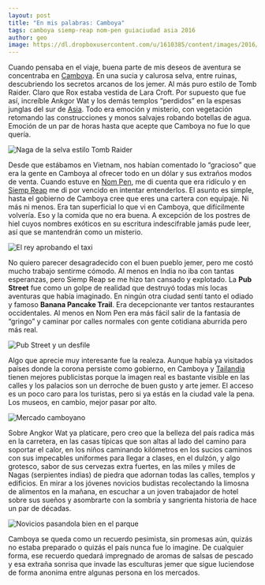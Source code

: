 ```yaml
---
layout: post
title: "En mis palabras: Camboya"
tags: camboya siemp-reap nom-pen guiaciudad asia 2016
author: geo
image: https://dl.dropboxusercontent.com/u/1610385/content/images/2016/05/IMG_6973.JPG
---
```


Cuando pensaba en el viaje, buena parte de mis deseos de aventura se concentraba en [Camboya](/tag/camboya). En una sucia y calurosa selva, entre ruinas, descubriendo los secretos arcanos de los jemer. Al más puro estilo de Tomb Raider. Claro que Rox estaba vestida de Lara Croft. Por supuesto que fue así, increíble Ankgor Wat y los demás templos “perdidos” en la espesas junglas del sur de [Asia](/tag/asia). Todo era emoción y misterio, con vegetación retomando las construcciones y monos salvajes robando botellas de agua. Emoción de un par de horas hasta que acepte que Camboya no fue lo que quería.

![Naga de la selva estilo Tomb Raider](https://dl.dropboxusercontent.com/u/1610385/content/images/2016/05/IMG_6947.JPG)

Desde que estábamos en Vietnam, nos habían comentado lo “gracioso” que era la gente en Camboya al ofrecer todo en un dólar y sus extraños modos de venta. Cuando estuve en [Nom Pen](/tag/nom-pen), me di cuenta que era ridículo y en [Siemp Reap](/tag/siemp-reap) me di por vencido en intentar entenderlos. El asunto es simple, hasta el gobierno de Camboya cree que eres una cartera con equipaje. Ni más ni menos. Era tan superficial lo que vi en Camboya, que difícilmente volvería. Eso y la comida que no era buena. A excepción de los postres de hiel cuyos nombres exóticos en su escritura indescifrable jamás pude leer, así que se mantendrán como un misterio.

![El rey aprobando el taxi](https://dl.dropboxusercontent.com/u/1610385/content/images/2016/05/IMG_6516.JPG)

No quiero parecer desagradecido con el buen pueblo jemer, pero me costó mucho trabajo sentirme cómodo. Al menos en India no iba con tantas esperanzas, pero Siemp Reap se me hizo tan cansado y explotado. La **Pub Street** fue como un golpe de realidad que destruyó todas mis locas aventuras que había imaginado. En ningún otra ciudad sentí tanto el odiado y famoso **Banana Pancake Trail**. Era decepcionante ver tantos restaurantes occidentales. Al menos en Nom Pen era más fácil salir de la fantasía de “gringo” y caminar por calles normales con gente cotidiana aburrida pero más real.

![Pub Street y un desfile](https://dl.dropboxusercontent.com/u/1610385/content/images/2016/05/IMG_6809.JPG)

Algo que aprecie muy interesante fue la realeza. Aunque había ya visitados países donde la corona persiste como gobierno, en Camboya y [Tailandia](/tag/tailandia) tienen mejores publicistas porque la imagen real es bastante visible en las calles y los palacios son un derroche de buen gusto y arte jemer. El acceso es un poco caro para los turistas, pero si ya estás en la ciudad vale la pena. Los museos, en cambio, mejor pasar por alto.

![Mercado camboyano](https://dl.dropboxusercontent.com/u/1610385/content/images/2016/05/IMG_6495.JPG)

Sobre Angkor Wat ya platicare, pero creo que la belleza del país radica más en la carretera, en las casas típicas que son altas al lado del camino para soportar el calor, en los niños caminando kilómetros en los sucios caminos con sus impecables uniformes para llegar a clases, en el dulzón, y algo grotesco, sabor de sus cervezas extra fuertes, en las miles y miles de Nagas (serpientes indias) de piedra que adornan todas las calles, templos y edificios. En mirar a los jóvenes  novicios budistas recolectando la limosna de alimentos en la mañana, en escuchar a un joven trabajador de hotel sobre sus sueños y asombrarte con la sombría y sangrienta historia de hace un par de décadas.

![Novicios pasandola bien en el parque](https://dl.dropboxusercontent.com/u/1610385/content/images/2016/05/IMG_6482.JPG)

Camboya se queda como un recuerdo pesimista, sin promesas aún, quizás no estaba preparado o quizás el país nunca fue lo imagine. De cualquier forma, ese recuerdo quedará impregnado de aromas de salsas de pescado y esa extraña sonrisa que invade las esculturas jemer que sigue luciendose de forma anonima entre algunas persona en los mercados.
